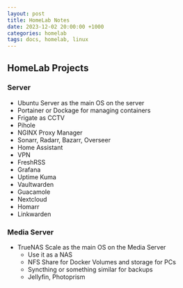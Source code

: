 ```yaml
---
layout: post
title: HomeLab Notes
date: 2023-12-02 20:00:00 +1000
categories: homelab
tags: docs, homelab, linux
---
```

## HomeLab Projects

### Server
- Ubuntu Server as the main OS on the server
- Portainer or Dockage for managing containers
- Frigate as CCTV
- Pihole
- NGINX Proxy Manager
- Sonarr, Radarr, Bazarr, Overseer
- Home Assistant
- VPN
- FreshRSS
- Grafana
- Uptime Kuma
- Vaultwarden
- Guacamole
- Nextcloud
- Homarr
- Linkwarden


### Media Server
- TrueNAS Scale as the main OS on the Media Server
    - Use it as a NAS
    - NFS Share for Docker Volumes and storage for PCs
    - Syncthing or something similar for backups
    - Jellyfin, Photoprism
   
